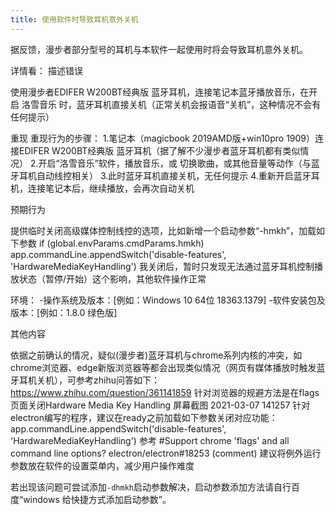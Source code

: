 ```yaml
---
title: 使用软件时导致耳机意外关机
---
```


据反馈，漫步者部分型号的耳机与本软件一起使用时将会导致耳机意外关机。

详情看：
描述错误

使用漫步者EDIFER W200BT经典版 蓝牙耳机，连接笔记本蓝牙播放音乐，在开启 洛雪音乐 时，蓝牙耳机直接关机（正常关机会报语音“关机”，这种情况不会有任何提示）

重现
重现行为的步骤：
1.笔记本（magicbook 2019AMD版+win10pro 1909）连接EDIFER W200BT经典版 蓝牙耳机（据了解不少漫步者蓝牙耳机都有类似情况）
2.开启“洛雪音乐”软件，播放音乐，或 切换歌曲，或其他音量等动作（与蓝牙耳机自动线控相关）
3.此时蓝牙耳机直接关机，无任何提示
4.重新开启蓝牙耳机，连接笔记本后，继续播放，会再次自动关机

预期行为

提供临时关闭高级媒体控制线控的选项，比如新增一个启动参数“-hmkh”，加载如下参数
if (global.envParams.cmdParams.hmkh) app.commandLine.appendSwitch('disable-features', 'HardwareMediaKeyHandling')
我关闭后，暂时只发现无法通过蓝牙耳机控制播放状态（暂停/开始）这个影响，其他软件操作正常

环境：
  -操作系统及版本：[例如：Windows 10 64位 18363.1379]
  -软件安装包及版本：[例如：1.8.0 绿色版]

其他内容

依据之前确认的情况，疑似(漫步者)蓝牙耳机与chrome系列内核的冲突，如chrome浏览器、edge新版浏览器等都会出现类似情况（网页有媒体播放时触发蓝牙耳机关机），可参考zhihu问答如下：
https://www.zhihu.com/question/361141859
针对浏览器的规避方法是在flags页面关闭Hardware Media Key Handling
屏幕截图 2021-03-07 141257
针对electron编写的程序，建议在ready之前加载如下参数关闭对应功能：
app.commandLine.appendSwitch('disable-features', 'HardwareMediaKeyHandling')
参考 #Support chrome 'flags' and all command line options? electron/electron#18253 (comment)
建议将例外运行参数放在软件的设置菜单内，减少用户操作难度

若出现该问题可尝试添加`-dhmkh`启动参数解决，启动参数添加方法请自行百度“windows 给快捷方式添加启动参数”。
